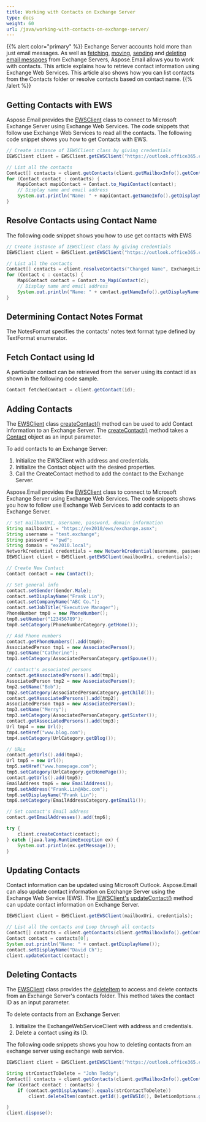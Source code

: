 ```yaml
---
title: Working with Contacts on Exchange Server
type: docs
weight: 60
url: /java/working-with-contacts-on-exchange-server/
---
```



{{% alert color="primary" %}} Exchange Server accounts hold more than just email messages. As well as [fetching](/email/java/working-with-exchange-mailbox-and-messages/#fetch-messages-from-an-exchange-server-mailbox), [moving](/email/java/working-with-exchange-mailbox-and-messages/#moving-messages), [sending](/email/java/working-with-exchange-mailbox-and-messages/#sending-email-messages) and [deleting email messages](/email/java/working-with-exchange-mailbox-and-messages/#deleting-messages) from Exchange Servers, Aspose.Email allows you to work with contacts. This article explains how to retrieve contact information using Exchange Web Services. This article also shows how you can list contacts from the Contacts folder or resolve contacts based on contact name. {{% /alert %}} 
## **Getting Contacts with EWS**
Aspose.Email provides the [EWSClient](https://apireference.aspose.com/email/java/com.aspose.email/ewsclient) class to connect to Microsoft Exchange Server using Exchange Web Services. The code snippets that follow use Exchange Web Services to read all the contacts. The following code snippet shows you how to get Contacts with EWS.



~~~Java
// Create instance of IEWSClient class by giving credentials
IEWSClient client = EWSClient.getEWSClient("https://outlook.office365.com/ews/exchange.asmx", "testUser", "pwd", "domain");

// List all the contacts
Contact[] contacts = client.getContacts(client.getMailboxInfo().getContactsUri());
for (Contact contact : contacts) {
    MapiContact mapiContact = Contact.to_MapiContact(contact);
    // Display name and email address
    System.out.println("Name: " + mapiContact.getNameInfo().getDisplayName() + "+ Email Address: " + mapiContact.getElectronicAddresses().getEmail1());
}
~~~
## **Resolve Contacts using Contact Name**
The following code snippet shows you how to use get contacts with EWS



~~~Java
// Create instance of IEWSClient class by giving credentials
IEWSClient client = EWSClient.getEWSClient("https://outlook.office365.com/ews/exchange.asmx", "testUser", "pwd", "domain");

// List all the contacts
Contact[] contacts = client.resolveContacts("Changed Name", ExchangeListContactsOptions.FetchPhoto);
for (Contact c : contacts) {
    MapiContact contact = Contact.to_MapiContact(c);
    // Display name and email address
    System.out.println("Name: " + contact.getNameInfo().getDisplayName() + "+ Email Address: " + contact.getElectronicAddresses().getEmail1());
}
~~~
## **Determining Contact Notes Format**
The NotesFormat specifies the contacts' notes text format type defined by TextFormat enumerator.

## **Fetch Contact using Id**
A particular contact can be retrieved from the server using its contact id as shown in the following code sample.



~~~Java
Contact fetchedContact = client.getContact(id);
~~~
## **Adding Contacts**
The [EWSClient](https://apireference.aspose.com/email//java/com.aspose.email/iewsclient) class [createContact()](https://apireference.aspose.com/email/java/com.aspose.email/IEWSClient#createContact\(com.aspose.email.Contact\)) method can be used to add Contact information to an Exchange Server. The [createContact()](https://apireference.aspose.com/email/java/com.aspose.email/IEWSClient#createContact\(com.aspose.email.Contact\)) method takes a [Contact](https://apireference.aspose.com/email/java/com.aspose.email/Contact) object as an input parameter.

To add contacts to an Exchange Server:

1. Initialize the EWSClient with address and credentials.
1. Initialize the Contact object with the desired properties.
1. Call the CreateContact method to add the contact to the Exchange Server.

Aspose.Email provides the [EWSClient](https://apireference.aspose.com/email/java/com.aspose.email/ewsclient) class to connect to Microsoft Exchange Server using Exchange Web Services. The code snippets shows you how to follow use Exchange Web Services to add contacts to an Exchange Server.



~~~Java
// Set mailboxURI, Username, password, domain information
String mailboxUri = "https://ex2010/ews/exchange.asmx";
String username = "test.exchange";
String password = "pwd";
String domain = "ex2010.local";
NetworkCredential credentials = new NetworkCredential(username, password, domain);
IEWSClient client = EWSClient.getEWSClient(mailboxUri, credentials);

// Create New Contact
Contact contact = new Contact();

// Set general info
contact.setGender(Gender.Male);
contact.setDisplayName("Frank Lin");
contact.setCompanyName("ABC Co.");
contact.setJobTitle("Executive Manager");
PhoneNumber tmp0 = new PhoneNumber();
tmp0.setNumber("123456789");
tmp0.setCategory(PhoneNumberCategory.getHome());

// Add Phone numbers
contact.getPhoneNumbers().add(tmp0);
AssociatedPerson tmp1 = new AssociatedPerson();
tmp1.setName("Catherine");
tmp1.setCategory(AssociatedPersonCategory.getSpouse());

// contact's associated persons
contact.getAssociatedPersons().add(tmp1);
AssociatedPerson tmp2 = new AssociatedPerson();
tmp2.setName("Bob");
tmp2.setCategory(AssociatedPersonCategory.getChild());
contact.getAssociatedPersons().add(tmp2);
AssociatedPerson tmp3 = new AssociatedPerson();
tmp3.setName("Merry");
tmp3.setCategory(AssociatedPersonCategory.getSister());
contact.getAssociatedPersons().add(tmp3);
Url tmp4 = new Url();
tmp4.setHref("www.blog.com");
tmp4.setCategory(UrlCategory.getBlog());

// URLs
contact.getUrls().add(tmp4);
Url tmp5 = new Url();
tmp5.setHref("www.homepage.com");
tmp5.setCategory(UrlCategory.getHomePage());
contact.getUrls().add(tmp5);
EmailAddress tmp6 = new EmailAddress();
tmp6.setAddress("Frank.Lin@Abc.com");
tmp6.setDisplayName("Frank Lin");
tmp6.setCategory(EmailAddressCategory.getEmail1());

// Set contact's Email address
contact.getEmailAddresses().add(tmp6);

try {
    client.createContact(contact);
} catch (java.lang.RuntimeException ex) {
    System.out.println(ex.getMessage());
}
~~~
## **Updating Contacts**
Contact information can be updated using Microsoft Outlook. Aspose.Email can also update contact information on Exchange Server using the Exchange Web Service (EWS). The [IEWSClient's](https://apireference.aspose.com/email//java/com.aspose.email/iewsclient) [updateContact()](https://apireference.aspose.com/email/java/com.aspose.email/IEWSClient#updateContact\(com.aspose.email.Contact\)) method can update contact information on Exchange Server.



~~~Java
IEWSClient client = EWSClient.getEWSClient(mailboxUri, credentials);

// List all the contacts and Loop through all contacts
Contact[] contacts = client.getContacts(client.getMailboxInfo().getContactsUri());
Contact contact = contacts[0];
System.out.println("Name: " + contact.getDisplayName());
contact.setDisplayName("David Ch");
client.updateContact(contact);
~~~
## **Deleting Contacts**
The [EWSClient](https://apireference.aspose.com/email/java/com.aspose.email/iewsclient) class provides the [deleteItem](https://apireference.aspose.com/email/java/com.aspose.email/IEWSClient#deleteItem\(java.lang.String,%20com.aspose.email.DeletionOptions\)) to access and delete contacts from an Exchange Server's contacts folder. This method takes the contact ID as an input parameter.

To delete contacts from an Exchange Server:

1. Initialize the ExchangeWebServiceClient with address and credentials.
1. Delete a contact using its ID.

The following code snippets shows you how to deleting contacts from an exchange server using exchange web service.



~~~Java
IEWSClient client = EWSClient.getEWSClient("https://outlook.office365.com/ews/exchange.asmx", "testUser", "pwd", "domain");

String strContactToDelete = "John Teddy";
Contact[] contacts = client.getContacts(client.getMailboxInfo().getContactsUri());
for (Contact contact : contacts) {
    if (contact.getDisplayName().equals(strContactToDelete))
        client.deleteItem(contact.getId().getEWSId(), DeletionOptions.getDeletePermanently());

}
client.dispose();
~~~